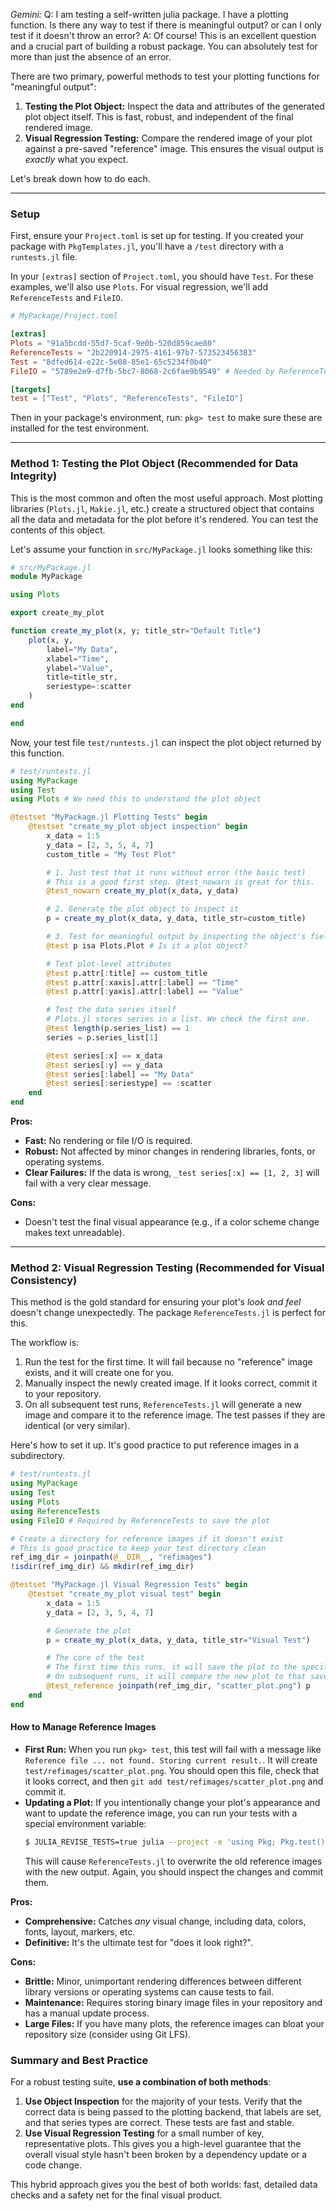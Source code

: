 _Gemini:_
Q: I am testing a self-written julia package. I have a plotting function. Is there any way to test if there is meaningful output? or can I only test if it doesn't throw an error?
A: Of course! This is an excellent question and a crucial part of building a robust package. You can absolutely test for more than just the absence of an error.

There are two primary, powerful methods to test your plotting functions for "meaningful output":

1.  **Testing the Plot Object:** Inspect the data and attributes of the generated plot object itself. This is fast, robust, and independent of the final rendered image.
2.  **Visual Regression Testing:** Compare the rendered image of your plot against a pre-saved "reference" image. This ensures the visual output is *exactly* what you expect.

Let's break down how to do each.

---

### Setup

First, ensure your `Project.toml` is set up for testing. If you created your package with `PkgTemplates.jl`, you'll have a `/test` directory with a `runtests.jl` file.

In your `[extras]` section of `Project.toml`, you should have `Test`. For these examples, we'll also use `Plots`. For visual regression, we'll add `ReferenceTests` and `FileIO`.

```toml
# MyPackage/Project.toml

[extras]
Plots = "91a5bcdd-55d7-5caf-9e0b-520d859cae80"
ReferenceTests = "2b220914-2975-4161-97b7-573523456383"
Test = "8dfed614-e22c-5e08-85e1-65c5234f0b40"
FileIO = "5789e2e9-d7fb-5bc7-8068-2c6fae9b9549" # Needed by ReferenceTests

[targets]
test = ["Test", "Plots", "ReferenceTests", "FileIO"]
```

Then in your package's environment, run: `pkg> test` to make sure these are installed for the test environment.

---

### Method 1: Testing the Plot Object (Recommended for Data Integrity)

This is the most common and often the most useful approach. Most plotting libraries (`Plots.jl`, `Makie.jl`, etc.) create a structured object that contains all the data and metadata for the plot before it's rendered. You can test the contents of this object.

Let's assume your function in `src/MyPackage.jl` looks something like this:

```julia
# src/MyPackage.jl
module MyPackage

using Plots

export create_my_plot

function create_my_plot(x, y; title_str="Default Title")
    plot(x, y,
        label="My Data",
        xlabel="Time",
        ylabel="Value",
        title=title_str,
        seriestype=:scatter
    )
end

end
```

Now, your test file `test/runtests.jl` can inspect the plot object returned by this function.

```julia
# test/runtests.jl
using MyPackage
using Test
using Plots # We need this to understand the plot object

@testset "MyPackage.jl Plotting Tests" begin
    @testset "create_my_plot object inspection" begin
        x_data = 1:5
        y_data = [2, 3, 5, 4, 7]
        custom_title = "My Test Plot"

        # 1. Just test that it runs without error (the basic test)
        # This is a good first step. @test_nowarn is great for this.
        @test_nowarn create_my_plot(x_data, y_data)

        # 2. Generate the plot object to inspect it
        p = create_my_plot(x_data, y_data, title_str=custom_title)

        # 3. Test for meaningful output by inspecting the object's fields
        @test p isa Plots.Plot # Is it a plot object?

        # Test plot-level attributes
        @test p.attr[:title] == custom_title
        @test p.attr[:xaxis].attr[:label] == "Time"
        @test p.attr[:yaxis].attr[:label] == "Value"

        # Test the data series itself
        # Plots.jl stores series in a list. We check the first one.
        @test length(p.series_list) == 1
        series = p.series_list[1]

        @test series[:x] == x_data
        @test series[:y] == y_data
        @test series[:label] == "My Data"
        @test series[:seriestype] == :scatter
    end
end
```

**Pros:**
*   **Fast:** No rendering or file I/O is required.
*   **Robust:** Not affected by minor changes in rendering libraries, fonts, or operating systems.
*   **Clear Failures:** If the data is wrong, `_test series[:x] == [1, 2, 3]` will fail with a very clear message.

**Cons:**
*   Doesn't test the final visual appearance (e.g., if a color scheme change makes text unreadable).

---

### Method 2: Visual Regression Testing (Recommended for Visual Consistency)

This method is the gold standard for ensuring your plot's *look and feel* doesn't change unexpectedly. The package `ReferenceTests.jl` is perfect for this.

The workflow is:
1.  Run the test for the first time. It will fail because no "reference" image exists, and it will create one for you.
2.  Manually inspect the newly created image. If it looks correct, commit it to your repository.
3.  On all subsequent test runs, `ReferenceTests.jl` will generate a new image and compare it to the reference image. The test passes if they are identical (or very similar).

Here's how to set it up. It's good practice to put reference images in a subdirectory.

```julia
# test/runtests.jl
using MyPackage
using Test
using Plots
using ReferenceTests
using FileIO # Required by ReferenceTests to save the plot

# Create a directory for reference images if it doesn't exist
# This is good practice to keep your test directory clean
ref_img_dir = joinpath(@__DIR__, "refimages")
!isdir(ref_img_dir) && mkdir(ref_img_dir)

@testset "MyPackage.jl Visual Regression Tests" begin
    @testset "create_my_plot visual test" begin
        x_data = 1:5
        y_data = [2, 3, 5, 4, 7]

        # Generate the plot
        p = create_my_plot(x_data, y_data, title_str="Visual Test")

        # The core of the test
        # The first time this runs, it will save the plot to the specified path.
        # On subsequent runs, it will compare the new plot to that saved file.
        @test_reference joinpath(ref_img_dir, "scatter_plot.png") p
    end
end
```

#### How to Manage Reference Images

*   **First Run:** When you run `pkg> test`, this test will fail with a message like `Reference file ... not found. Storing current result.`. It will create `test/refimages/scatter_plot.png`. You should open this file, check that it looks correct, and then `git add test/refimages/scatter_plot.png` and commit it.
*   **Updating a Plot:** If you intentionally change your plot's appearance and want to update the reference image, you can run your tests with a special environment variable:
    ```bash
    $ JULIA_REVISE_TESTS=true julia --project -e 'using Pkg; Pkg.test()'
    ```
    This will cause `ReferenceTests.jl` to overwrite the old reference images with the new output. Again, you should inspect the changes and commit them.

**Pros:**
*   **Comprehensive:** Catches *any* visual change, including data, colors, fonts, layout, markers, etc.
*   **Definitive:** It's the ultimate test for "does it look right?".

**Cons:**
*   **Brittle:** Minor, unimportant rendering differences between different library versions or operating systems can cause tests to fail.
*   **Maintenance:** Requires storing binary image files in your repository and has a manual update process.
*   **Large Files:** If you have many plots, the reference images can bloat your repository size (consider using Git LFS).

### Summary and Best Practice

For a robust testing suite, **use a combination of both methods**:

1.  **Use Object Inspection** for the majority of your tests. Verify that the correct data is being passed to the plotting backend, that labels are set, and that series types are correct. These tests are fast and stable.
2.  **Use Visual Regression Testing** for a small number of key, representative plots. This gives you a high-level guarantee that the overall visual style hasn't been broken by a dependency update or a code change.

This hybrid approach gives you the best of both worlds: fast, detailed data checks and a safety net for the final visual product.